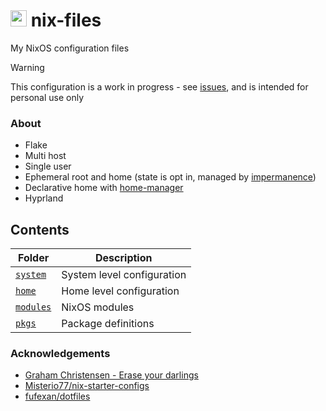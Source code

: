 # <img src="https://github.com/Different-Name/nix-files/blob/master/assets/nix-snowflake-colours.svg" height=26> nix-files

My NixOS configuration files

> [!WARNING]
> This configuration is a work in progress - see [issues](https://github.com/Different-Name/nix-files/issues), and is intended for personal use only

### About

- Flake
- Multi host
- Single user
- Ephemeral root and home (state is opt in, managed by [impermanence](https://github.com/nix-community/impermanence))
- Declarative home with [home-manager](https://github.com/nix-community/home-manager)
- Hyprland

## Contents

| Folder               | Description                |
| -------------------- | -------------------------- |
| [`system`](system)   | System level configuration |
| [`home`](home)       | Home level configuration   |
| [`modules`](modules) | NixOS modules              |
| [`pkgs`](pkgs)       | Package definitions        |

### Acknowledgements

- [Graham Christensen - Erase your darlings](https://grahamc.com/blog/erase-your-darlings/)
- [Misterio77/nix-starter-configs](https://github.com/Misterio77/nix-starter-configs)
- [fufexan/dotfiles](https://github.com/fufexan/dotfiles)